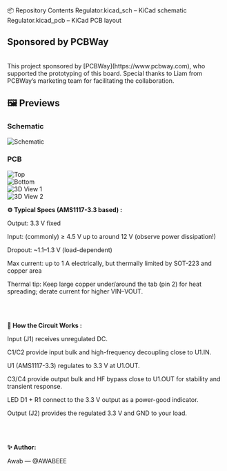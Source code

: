📦 Repository Contents
Regulator.kicad_sch – KiCad schematic
Regulator.kicad_pcb – KiCad PCB layout
<br>

## Sponsored by PCBWay
<br>
This project sponsored by [PCBWay](https://www.pcbway.com), who supported the prototyping of this board.  
Special thanks to Liam from PCBWay’s marketing team for facilitating the collaboration.


## 🖼️ Previews

### Schematic
![Schematic](Screenshot%202025-08-17%20013937.png)

### PCB
![Top](Screenshot%202025-08-17%20014109.png)  
![Bottom](Screenshot%202025-08-17%20014207.png)  
![3D View 1](Screenshot%202025-08-17%20014316.png)  
![3D View 2](Screenshot%202025-08-17%20014355.png)


**⚙️ Typical Specs (AMS1117-3.3 based) :**

Output: 3.3 V fixed

Input: (commonly) ≥ 4.5 V up to around 12 V (observe power dissipation!)

Dropout: ~1.1–1.3 V (load-dependent)

Max current: up to 1 A electrically, but thermally limited by SOT-223 and copper area

Thermal tip: Keep large copper under/around the tab (pin 2) for heat spreading; derate current for higher VIN–VOUT.

<br>
<br>

**🧠 How the Circuit Works :**

Input (J1) receives unregulated DC.

C1/C2 provide input bulk and high-frequency decoupling close to U1.IN.

U1 (AMS1117-3.3) regulates to 3.3 V at U1.OUT.

C3/C4 provide output bulk and HF bypass close to U1.OUT for stability and transient response.

LED D1 + R1 connect to the 3.3 V output as a power-good indicator.

Output (J2) provides the regulated 3.3 V and GND to your load.

<br>
<br>

**✨ Author:**

Awab — @AWABEEE

